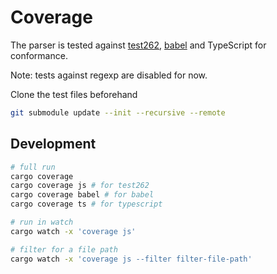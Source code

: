 # Coverage

The parser is tested against [test262], [babel] and TypeScript for conformance.

Note: tests against regexp are disabled for now.

Clone the test files beforehand

```bash
git submodule update --init --recursive --remote
```

## Development

```bash
# full run
cargo coverage
cargo coverage js # for test262
cargo coverage babel # for babel
cargo coverage ts # for typescript

# run in watch
cargo watch -x 'coverage js'

# filter for a file path
cargo watch -x 'coverage js --filter filter-file-path'
```

<!-- Links -->
[test262]: https://github.com/tc39/test262
[babel]: https://github.com/babel/babel
